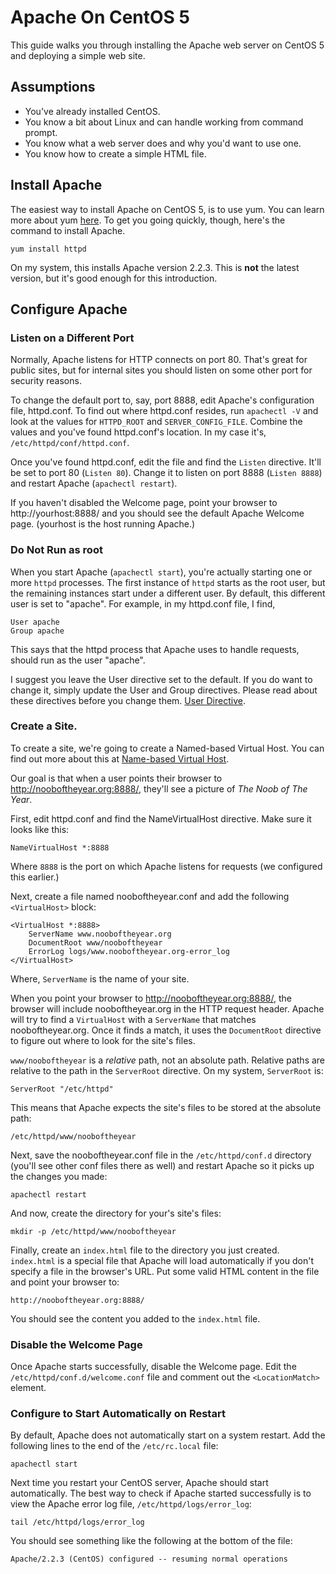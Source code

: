 # Apache On CentOS 5

This guide walks you through installing the Apache web server on CentOS 5 and deploying a simple web site.

## Assumptions

* You've already installed CentOS.
* You know a bit about Linux and can handle working from command prompt.
* You know what a web server does and why you'd want to use one.
* You know how to create a simple HTML file.


## Install Apache

The easiest way to install Apache on CentOS 5, is to use yum. You can learn more about yum [here](http://yum.baseurl.org/). To get you going quickly, though, here's the command to install Apache.

	yum install httpd

On my system, this installs Apache version 2.2.3. This is **not** the latest version, but it's good enough for this introduction.

## Configure Apache

### Listen on a Different Port
Normally, Apache listens for HTTP connects on port 80. That's great for public sites, but for internal sites you should listen on some other port for security reasons.

To change the default port to, say, port 8888, edit Apache's configuration file, httpd.conf. To find out where httpd.conf resides, run `apachectl -V` and look at the values for `HTTPD_ROOT` and `SERVER_CONFIG_FILE`. Combine the values and you've found httpd.conf's location. In my case it's, `/etc/httpd/conf/httpd.conf`.

Once you've found httpd.conf, edit the file and find the `Listen` directive. It'll be set to port 80 (`Listen 80`). Change it to listen on port 8888 (`Listen 8888`) and restart Apache (`apachectl restart`).

If you haven't disabled the Welcome page, point your browser to http://yourhost:8888/ and you should see the default Apache Welcome page. (yourhost is the host running Apache.)


### Do Not Run as root
When you start Apache (`apachectl start`), you're actually starting one or more `httpd` processes. The first instance of `httpd` starts as the root user, but the remaining instances start under a different user. By default, this different user is set to "apache". For example, in my httpd.conf file, I find,

	User apache
	Group apache

This says that the httpd process that Apache uses to handle requests, should run as the user "apache".

I suggest you leave the User directive set to the default. If you do want to change it, simply update the User and Group directives. Please read about these directives before you change them. [User Directive](http://httpd.apache.org/docs/2.2/mod/mpm_common.html#user).


### Create a Site.
To create a site, we're going to create a Named-based Virtual Host. You can find out more about this at [Name-based Virtual Host](http://httpd.apache.org/docs/2.2/vhosts/name-based.html).

Our goal is that when a user points their browser to http://nooboftheyear.org:8888/, they'll see a picture of *The Noob of The Year*.

First, edit httpd.conf and find the NameVirtualHost directive. Make sure it looks like this:

	NameVirtualHost *:8888

Where `8888` is the port on which Apache listens for requests (we configured this earlier.)

Next, create a file named nooboftheyear.conf and add the following `<VirtualHost>` block:

	<VirtualHost *:8888>
		ServerName www.nooboftheyear.org
		DocumentRoot www/nooboftheyear
		ErrorLog logs/www.nooboftheyear.org-error_log
	</VirtualHost>

Where, `ServerName` is the name of your site.

When you point your browser to http://nooboftheyear.org:8888/, the browser will include nooboftheyear.org in the HTTP request header. Apache will try to find a `VirtualHost` with a `ServerName` that matches nooboftheyear.org. Once it finds a match, it uses the `DocumentRoot` directive to figure out where to look for the site's files.

`www/nooboftheyear` is a *relative* path, not an absolute path. Relative paths are relative to the path in the `ServerRoot` directive. On my system, `ServerRoot` is:

	ServerRoot "/etc/httpd"

This means that Apache expects the site's files to be stored at the absolute path:

	/etc/httpd/www/nooboftheyear

Next, save the nooboftheyear.conf file in the `/etc/httpd/conf.d` directory (you'll see other conf files there as well) and restart Apache so it picks up the changes you made:

	apachectl restart

And now, create the directory for your's site's files:

	mkdir -p /etc/httpd/www/nooboftheyear

Finally, create an `index.html` file to the directory you just created. `index.html` is a special file that Apache will load automatically if you don't specify a file in the browser's URL. Put some valid HTML content in the file and point your browser to:

	http://nooboftheyear.org:8888/

You should see the content you added to the `index.html` file.


### Disable the Welcome Page
Once Apache starts successfully, disable the Welcome page. Edit the `/etc/httpd/conf.d/welcome.conf` file and comment out the `<LocationMatch>` element.


### Configure to Start Automatically on Restart
By default, Apache does not automatically start on a system restart. Add the following lines to the end of the `/etc/rc.local` file:

	apachectl start

Next time you restart your CentOS server, Apache should start automatically. The best way to check if Apache started successfully is to view the Apache error log file, `/etc/httpd/logs/error_log`:

	tail /etc/httpd/logs/error_log

You should see something like the following at the bottom of the file:

	Apache/2.2.3 (CentOS) configured -- resuming normal operations
